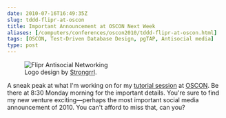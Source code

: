 ```yaml
--- 
date: 2010-07-16T16:49:35Z
slug: tddd-flipr-at-oscon
title: Important Announcement at OSCON Next Week
aliases: [/computers/conferences/oscon2010/tddd-flipr-at-oscon.html]
tags: [OSCON, Test-Driven Database Design, pgTAP, Antisocial media]
type: post
---
```


<figure class="left">
<img src="https://farm5.static.flickr.com/4075/4799027539_22c432423f_o.png" alt="Flipr Antisocial Networking" title="Flipr Antisocial Networking" />
<figcaption>Logo design by <a href="http://www.strongrrl.com/">Strongrrl</a>.</figcaption>
</figure>

A sneak peak at what I'm working on for my [tutorial session] at [OSCON]. Be
there at 8:30 Monday morning for the important details. You're sure to find my
new venture exciting—perhaps the most important social media announcement of
2010. You can't afford to miss that, can you?

  [tutorial session]: http://bit.ly/9VYmEZ "Test Driven Database Development"
  [OSCON]: http://www.oscon.com/
